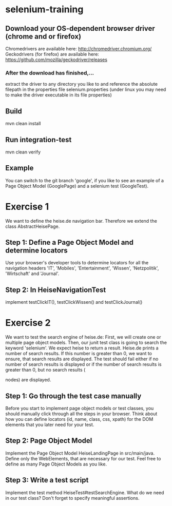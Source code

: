 # selenium-training
## Download your OS-dependent browser driver (chrome and or firefox)
Chromedrivers are available here: http://chromedriver.chromium.org/
Geckodrivers (for firefox) are available here: https://github.com/mozilla/geckodriver/releases

### After the download has finished,...
extract the driver to any directory you like to and reference the absolute filepath in the properties file selenium.properties (under linux you may need to make the driver executable in its file properties)


## Build
mvn clean install

## Run integration-test
mvn clean verify

## Example
You can switch to the git branch 'google', if you like to see an example of a Page Object Model (GooglePage) and a selenium test (GoogleTest).



# Exercise 1
We want to define the heise.de navigation bar. Therefore we extend the class AbstractHeisePage.

## Step 1: Define a Page Object Model and determine locators
Use your browser's developer tools to determine locators for all the navigation headers 'IT', 'Mobiles', 'Entertainment', 'Wissen', 'Netzpolitik', 'Wirtschaft' and 'Journal'.

## Step 2: In HeiseNavigationTest
implement testClickIT(), testClickWissen() and testClickJournal()


# Exercise 2
We want to test the search engine of heise.de:
First, we will create one or multiple page object models. Then, our junit test class is going to search the keyword 'selenium'. We expect heise to return a result. Heise.de prints a number of search results. If this number is greater than 0, we want to ensure, that search results are displayed. The test should fail either if no number of search results is displayed or if the number of search results is greater than 0, but no search results (<article> nodes) are displayed.

## Step 1: Go through the test case manually
Before you start to implement page object models or test classes, you should manually click through all the steps in your browser. Think about how you can define locators (id, name, class, css, xpath) for the DOM elements that you later need for your test.

## Step 2: Page Object Model
Implement the Page Object Model HeiseLandingPage in src/main/java. Define only the WebElements, that are necessary for our test. Feel free to define as many Page Object Models as you like.

## Step 3: Write a test script
Implement the test method HeiseTest#testSearchEngine. What do we need in our test class? Don't forget to specify meaningful assertions.
